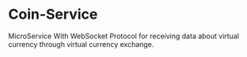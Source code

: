 # Coin-Service
MicroService With WebSocket Protocol for receiving data about virtual currency through virtual currency exchange.
